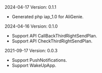 2024-04-17 Version: 0.1.1
- Generated php iap_1.0 for AliGenie.

2024-04-16 Version: 0.1.0
- Support API CallBackThirdRightSendPlan.
- Support API CheckThirdRightSendPlan.


2021-09-17 Version: 0.0.3
- Support PushNotifications.
- Support WakeUpApp.

